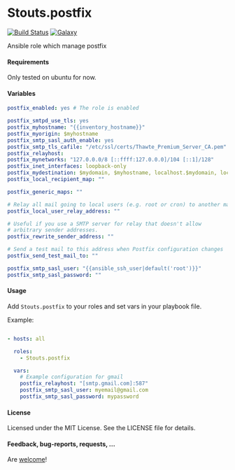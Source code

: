 Stouts.postfix
==============

[![Build Status](http://img.shields.io/travis/Stouts/Stouts.postfix.svg?style=flat-square)](https://travis-ci.org/Stouts/Stouts.postfix)
[![Galaxy](http://img.shields.io/badge/galaxy-Stouts.postfix-blue.svg?style=flat-square)](https://galaxy.ansible.com/list#/roles/914)

Ansible role which manage postfix

#### Requirements

Only tested on ubuntu for now.

#### Variables

```yaml
postfix_enabled: yes # The role is enabled

postfix_smtpd_use_tls: yes
postfix_myhostname: "{{inventory_hostname}}"
postfix_myorigin: $myhostname
postfix_smtp_sasl_auth_enable: yes
postfix_smtp_tls_cafile: "/etc/ssl/certs/Thawte_Premium_Server_CA.pem"
postfix_relayhost:
postfix_mynetworks: "127.0.0.0/8 [::ffff:127.0.0.0]/104 [::1]/128"
postfix_inet_interfaces: loopback-only
postfix_mydestination: $mydomain, $myhostname, localhost.$mydomain, localhost
postfix_local_recipient_map: ""

postfix_generic_maps: ""

# Relay all mail going to local users (e.g. root or cron) to another mail address
postfix_local_user_relay_address: ""

# Useful if you use a SMTP server for relay that doesn't allow
# arbitrary sender addresses.
postfix_rewrite_sender_address: ""

# Send a test mail to this address when Postfix configuration changes
postfix_send_test_mail_to: ""

postfix_smtp_sasl_user: "{{ansible_ssh_user|default('root')}}"
postfix_smtp_sasl_password: ""
```

#### Usage

Add `Stouts.postfix` to your roles and set vars in your playbook file.

Example:

```yaml

- hosts: all

  roles:
    - Stouts.postfix

  vars:
    # Example configuration for gmail
    postfix_relayhost: "[smtp.gmail.com]:587"
    postfix_smtp_sasl_user: myemail@gmail.com
    postfix_smtp_sasl_password: mypassword

```

#### License

Licensed under the MIT License. See the LICENSE file for details.

#### Feedback, bug-reports, requests, ...

Are [welcome](https://github.com/Stouts/Stouts.postfix/issues)!
